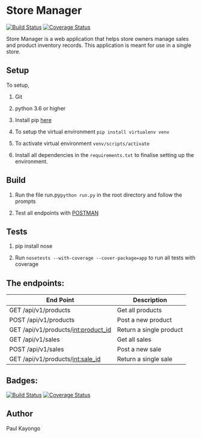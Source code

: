 # Store Manager

[![Build Status](https://travis-ci.org/myrdstom/Store-Manager.svg?branch=challenge-2)](https://travis-ci.org/myrdstom/Store-Manager)
[![Coverage Status](https://coveralls.io/repos/github/myrdstom/Store-Manager/badge.svg?branch=challenge-2)](https://coveralls.io/github/myrdstom/Store-Manager?branch=challenge-2)  

Store Manager is a web application that helps store owners manage sales and product inventory records. 
This application is meant for use in a single store.



## Setup

To setup,

1. Git

2. python 3.6 or higher

3. Install pip [here](https://pip.pypa.io/en/stable/installing/)

4. To setup the virtual environment ``` pip install virtualenv venv ```

5. To activate virtual environment ``` venv/scripts/activate ``` 

6. Install all dependencies in the ```requirements.txt``` to finalise setting up the environment.



## Build

1. Run the file run.py``` python run.py ``` in the root directory and follow  the prompts

2. Test all endpoints with [POSTMAN](https://www.getpostman.com/apps)

## Tests

1. pip install nose

2. Run ```nosetests --with-coverage --cover-package=app``` to run all tests with coverage


## The endpoints:
| End Point  | Description |
| ------------- | ------------- |
|GET /api/v1/products | Get all products
|POST /api/v1/products  | Post a new product
|GET /api/v1/products/<int:product_id> | Return a single product
|GET /api/v1/sales | Get all sales
|POST /api/v1/sales  | Post a new sale
|GET /api/v1/products/<int:sale_id> | Return a single sale


## Badges:


[![Build Status](https://travis-ci.org/myrdstom/Store-Manager.svg?branch=challenge-2)](https://travis-ci.org/myrdstom/Store-Manager)
[![Coverage Status](https://coveralls.io/repos/github/myrdstom/Store-Manager/badge.svg?branch=challenge-2)](https://coveralls.io/github/myrdstom/Store-Manager?branch=challenge-2)   


## Author
Paul Kayongo

